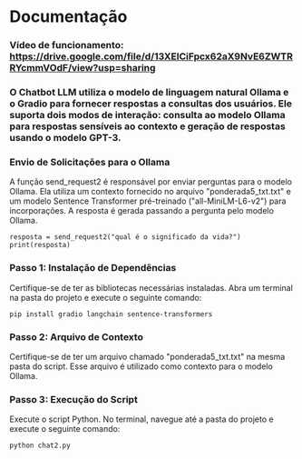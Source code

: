 # Documentação 

### Vídeo de funcionamento: https://drive.google.com/file/d/13XElCiFpcx62aX9NvE6ZWTRRYcmmVOdF/view?usp=sharing 

### O Chatbot LLM utiliza o modelo de linguagem natural Ollama e o Gradio para fornecer respostas a consultas dos usuários. Ele suporta dois modos de interação: consulta ao modelo Ollama para respostas sensíveis ao contexto e geração de respostas usando o modelo GPT-3.

### Envio de Solicitações para o Ollama
A função send_request2 é responsável por enviar perguntas para o modelo Ollama. Ela utiliza um contexto fornecido no arquivo "ponderada5_txt.txt" e um modelo Sentence Transformer pré-treinado ("all-MiniLM-L6-v2") para incorporações. A resposta é gerada passando a pergunta pelo modelo Ollama.

``` 
resposta = send_request2("qual é o significado da vida?")
print(resposta) 
```
 
### Passo 1: Instalação de Dependências
Certifique-se de ter as bibliotecas necessárias instaladas. Abra um terminal na pasta do projeto e execute o seguinte comando:

```
pip install gradio langchain sentence-transformers
```

### Passo 2: Arquivo de Contexto
Certifique-se de ter um arquivo chamado "ponderada5_txt.txt" na mesma pasta do script. Esse arquivo é utilizado como contexto para o modelo Ollama.

### Passo 3: Execução do Script
Execute o script Python. No terminal, navegue até a pasta do projeto e execute o seguinte comando:

```
python chat2.py
```


